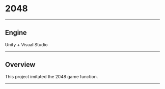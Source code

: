 # 2048

---
## Engine

Unity + Visual Studio

---

## Overview

This project imitated the 2048 game function.

---
